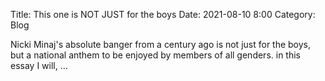 Title: This one is NOT JUST for the boys
Date: 2021-08-10 8:00
Category: Blog

Nicki Minaj's absolute banger from a century ago is not just for the boys, but a national anthem to be enjoyed by members of all genders. in this essay I will, ...
